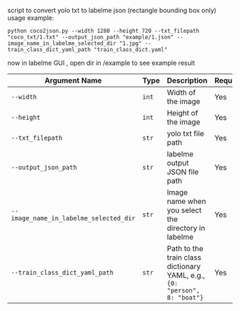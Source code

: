 script to convert yolo txt to labelme json (rectangle bounding box only)<br>
usage example:
```
python coco2json.py --width 1280 --height 720 --txt_filepath "coco_txt/1.txt" --output_json_path "example/1.json" --image_name_in_labelme_selected_dir "1.jpg" --train_class_dict_yaml_path "train_class_dict.yaml"
```
now in labelme GUI , open dir in /example to see example result 


| Argument Name | Type     | Description                                                                                  | Required |
|---------------|----------|----------------------------------------------------------------------------------------------|----------|
| `--width`                     | `int`    | Width of the image                                                                           | Yes      |
| `--height`                    | `int`    | Height of the image                                                                          | Yes      |
| `--txt_filepath`              | `str`    | yolo txt file path                                                                            | Yes      |
| `--output_json_path`          | `str`    | labelme output JSON file path                                                                | Yes      |
| `--image_name_in_labelme_selected_dir` | `str`    | Image name when you select the directory in labelme                                            | Yes      |
| `--train_class_dict_yaml_path` | `str`    | Path to the train class dictionary YAML, e.g., `{0: "person", 8: "boat"}`                    | Yes      |
